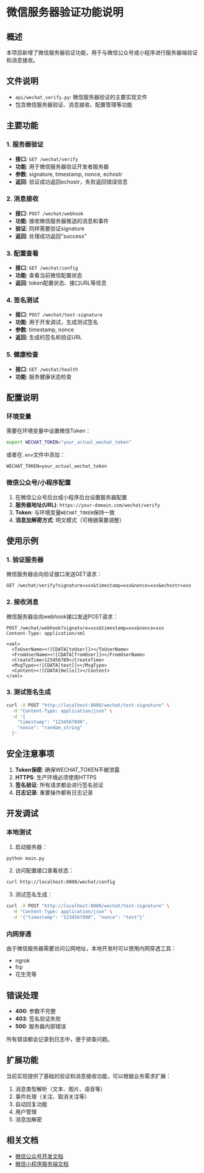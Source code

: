 # 微信服务器验证功能说明

## 概述

本项目新增了微信服务器验证功能，用于与微信公众号或小程序进行服务器端验证和消息接收。

## 文件说明

- `api/wechat_verify.py`: 微信服务器验证的主要实现文件
- 包含微信服务器验证、消息接收、配置管理等功能

## 主要功能

### 1. 服务器验证
- **接口**: `GET /wechat/verify`
- **功能**: 用于微信服务器验证开发者服务器
- **参数**: signature, timestamp, nonce, echostr
- **返回**: 验证成功返回echostr，失败返回错误信息

### 2. 消息接收
- **接口**: `POST /wechat/webhook`
- **功能**: 接收微信服务器推送的消息和事件
- **验证**: 同样需要验证signature
- **返回**: 处理成功返回"success"

### 3. 配置查看
- **接口**: `GET /wechat/config`
- **功能**: 查看当前微信配置状态
- **返回**: token配置状态、接口URL等信息

### 4. 签名测试
- **接口**: `POST /wechat/test-signature`
- **功能**: 用于开发调试，生成测试签名
- **参数**: timestamp, nonce
- **返回**: 生成的签名和验证URL

### 5. 健康检查
- **接口**: `GET /wechat/health`
- **功能**: 服务健康状态检查

## 配置说明

### 环境变量

需要在环境变量中设置微信Token：

```bash
export WECHAT_TOKEN="your_actual_wechat_token"
```

或者在`.env`文件中添加：

```
WECHAT_TOKEN=your_actual_wechat_token
```

### 微信公众号/小程序配置

1. 在微信公众号后台或小程序后台设置服务器配置
2. **服务器地址(URL)**: `https://your-domain.com/wechat/verify`
3. **Token**: 与环境变量`WECHAT_TOKEN`保持一致
4. **消息加解密方式**: 明文模式（可根据需要调整）

## 使用示例

### 1. 验证服务器

微信服务器会向验证接口发送GET请求：

```
GET /wechat/verify?signature=xxx&timestamp=xxx&nonce=xxx&echostr=xxx
```

### 2. 接收消息

微信服务器会向webhook接口发送POST请求：

```
POST /wechat/webhook?signature=xxx&timestamp=xxx&nonce=xxx
Content-Type: application/xml

<xml>
  <ToUserName><![CDATA[toUser]]></ToUserName>
  <FromUserName><![CDATA[fromUser]]></FromUserName>
  <CreateTime>123456789</CreateTime>
  <MsgType><![CDATA[text]]></MsgType>
  <Content><![CDATA[Hello]]></Content>
</xml>
```

### 3. 测试签名生成

```bash
curl -X POST "http://localhost:8000/wechat/test-signature" \
  -H "Content-Type: application/json" \
  -d '{
    "timestamp": "1234567890",
    "nonce": "random_string"
  }'
```

## 安全注意事项

1. **Token保密**: 确保WECHAT_TOKEN不被泄露
2. **HTTPS**: 生产环境必须使用HTTPS
3. **签名验证**: 所有请求都会进行签名验证
4. **日志记录**: 重要操作都有日志记录

## 开发调试

### 本地测试

1. 启动服务器：
```bash
python main.py
```

2. 访问配置接口查看状态：
```bash
curl http://localhost:8000/wechat/config
```

3. 测试签名生成：
```bash
curl -X POST "http://localhost:8000/wechat/test-signature" \
  -H "Content-Type: application/json" \
  -d '{"timestamp": "1234567890", "nonce": "test"}'
```

### 内网穿透

由于微信服务器需要访问公网地址，本地开发时可以使用内网穿透工具：

- ngrok
- frp
- 花生壳等

## 错误处理

- **400**: 参数不完整
- **403**: 签名验证失败
- **500**: 服务器内部错误

所有错误都会记录到日志中，便于排查问题。

## 扩展功能

当前实现提供了基础的验证和消息接收功能，可以根据业务需求扩展：

1. 消息类型解析（文本、图片、语音等）
2. 事件处理（关注、取消关注等）
3. 自动回复功能
4. 用户管理
5. 消息加解密

## 相关文档

- [微信公众号开发文档](https://developers.weixin.qq.com/doc/offiaccount/Getting_Started/Overview.html)
- [微信小程序服务端文档](https://developers.weixin.qq.com/miniprogram/dev/api-backend/)